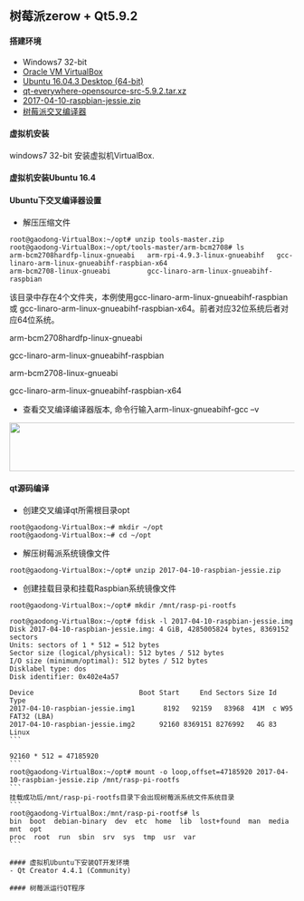 
## 树莓派zerow + Qt5.9.2

#### 搭建环境
- Windows7 32-bit
- [Oracle VM VirtualBox](https://www.virtualbox.org/)
- [Ubuntu 16.04.3 Desktop (64-bit)](http://releases.ubuntu.com/16.04/ubuntu-16.04.3-desktop-amd64.iso.torrent?_ga=2.253121097.1318740821.1512544173-1116467422.1493000235)
- [qt-everywhere-opensource-src-5.9.2.tar.xz](http://download.qt.io/archive/qt/5.9/5.9.2/single/qt-everywhere-opensource-src-5.9.2.tar.xz)
- [2017-04-10-raspbian-jessie.zip](https://downloads.raspberrypi.org/raspbian/images/raspbian-2017-04-10/2017-04-10-raspbian-jessie.zip)
- [树莓派交叉编译器](https://github.com/raspberrypi/tools)

#### 虚拟机安装
windows7 32-bit 安装虚拟机VirtualBox.

#### 虚拟机安装Ubuntu 16.4

#### Ubuntu下交叉编译器设置

- 解压压缩文件
```
root@gaodong-VirtualBox:~/opt# unzip tools-master.zip
root@gaodong-VirtualBox:~/opt/tools-master/arm-bcm2708# ls
arm-bcm2708hardfp-linux-gnueabi   arm-rpi-4.9.3-linux-gnueabihf   gcc-linaro-arm-linux-gnueabihf-raspbian-x64
arm-bcm2708-linux-gnueabi         gcc-linaro-arm-linux-gnueabihf-raspbian

```

  该目录中存在4个文件夹，本例使用gcc-linaro-arm-linux-gnueabihf-raspbian 或 gcc-linaro-arm-linux-gnueabihf-raspbian-x64。前者对应32位系统后者对应64位系统。
  
  arm-bcm2708hardfp-linux-gnueabi
  
  gcc-linaro-arm-linux-gnueabihf-raspbian
  
  arm-bcm2708-linux-gnueabi
  
  gcc-linaro-arm-linux-gnueabihf-raspbian-x64

- 查看交叉编译编译器版本, 命令行输入arm-linux-gnueabihf-gcc –v 
<div align=left><img width="713" height="86" src="https://github.com/to9/notes/blob/master/raspberry_qt5.9.2_images/tools-master_4.png"/></div>

#### qt源码编译

- 创建交叉编译qt所需根目录opt
````
root@gaodong-VirtualBox:~# mkdir ~/opt
root@gaodong-VirtualBox:~# cd ~/opt
````
- 解压树莓派系统镜像文件
```
root@gaodong-VirtualBox:~/opt# unzip 2017-04-10-raspbian-jessie.zip
```

- 创建挂载目录和挂载Raspbian系统镜像文件

````
root@gaodong-VirtualBox:~/opt# mkdir /mnt/rasp-pi-rootfs

root@gaodong-VirtualBox:~/opt# fdisk -l 2017-04-10-raspbian-jessie.img 
Disk 2017-04-10-raspbian-jessie.img: 4 GiB, 4285005824 bytes, 8369152 sectors
Units: sectors of 1 * 512 = 512 bytes
Sector size (logical/physical): 512 bytes / 512 bytes
I/O size (minimum/optimal): 512 bytes / 512 bytes
Disklabel type: dos
Disk identifier: 0x402e4a57

Device                          Boot Start     End Sectors Size Id Type
2017-04-10-raspbian-jessie.img1       8192   92159   83968  41M  c W95 FAT32 (LBA)
2017-04-10-raspbian-jessie.img2      92160 8369151 8276992   4G 83 Linux
```

92160 * 512 = 47185920
```
root@gaodong-VirtualBox:~/opt# mount -o loop,offset=47185920 2017-04-10-raspbian-jessie.zip /mnt/rasp-pi-rootfs
```
挂载成功后/mnt/rasp-pi-rootfs目录下会出现树莓派系统文件系统目录
```
root@gaodong-VirtualBox:/mnt/rasp-pi-rootfs# ls
bin  boot  debian-binary  dev  etc  home  lib  lost+found  man  media  mnt  opt  
proc  root  run  sbin  srv  sys  tmp  usr  var
```

#### 虚拟机Ubuntu下安装QT开发环境
- Qt Creator 4.4.1 (Community)

#### 树莓派运行QT程序

